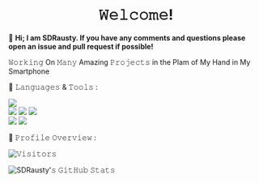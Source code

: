<h1 align="center">𝚆𝚎𝚕𝚌𝚘𝚖𝚎!</h1>

👋 **Hi; I am SDRausty.  If you have any comments and questions please open an issue and pull request if possible!**

𝚆𝚘𝚛𝚔𝚒𝚗𝚐 On 𝙼𝚊𝚗𝚢 Amazing 𝙿𝚛𝚘𝚓𝚎𝚌𝚝𝚜 in the Plam of My Hand in My Smartphone

:wrench: 𝙻𝚊𝚗𝚐𝚞𝚊𝚐𝚎𝚜 & 𝚃𝚘𝚘𝚕𝚜 :

<img src="https://img.shields.io/badge/-Python-3776AB?style=for-the-badge&logo=python&logoColor=white"> <br />
<img src="https://img.shields.io/badge/-HTML5-E34F26?style=for-the-badge&logo=html5&logoColor=white"> <img
    src="https://img.shields.io/badge/-CSS3-1572B6?style=for-the-badge&logo=css3&logoColor=white"> <img
    src="https://img.shields.io/badge/-JavaScript-black?style=for-the-badge&logo=javascript&logoColor=eed718"> <br />
<img src="https://img.shields.io/badge/-Git-F05032?style=for-the-badge&logo=Git&logoColor=white"> <img
    src="https://img.shields.io/badge/-Markdown-000000?style=for-the-badge&logo=Markdown"> <br />

:pushpin: 𝙿𝚛𝚘𝚏𝚒𝚕𝚎 𝙾𝚟𝚎𝚛𝚟𝚒𝚎𝚠 :

![𝚅𝚒𝚜𝚒𝚝𝚘𝚛𝚜](https://visitor-badge.laobi.icu/badge?page_id=SDRAUSTY.SDRAUSTY&title=𝚅𝚒𝚜𝚒𝚝𝚘𝚛𝚜 )

![SDRausty'𝚜 𝙶𝚒𝚝𝙷𝚞𝚋 𝚂𝚝𝚊𝚝𝚜](https://github-readme-stats.vercel.app/api?username=SDRAUSTY&show_icons=true&include_all_commits=true&count_private=true&theme=algolia)

